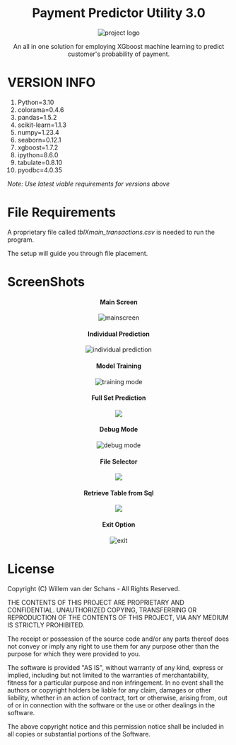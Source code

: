 <div align="center">


# Payment Predictor Utility 3.0

![project logo](PaymentPredictorUtility/ExternalFiles/Logo.png)

An all in one solution for employing XGboost machine learning to predict customer's probability of payment.

</div>

# VERSION INFO
1. Python=3.10
2. colorama=0.4.6
3. pandas=1.5.2
4. scikit-learn=1.1.3
5. numpy=1.23.4
6. seaborn=0.12.1
7. xgboost=1.7.2
8. ipython=8.6.0
9. tabulate=0.8.10
10. pyodbc=4.0.35

_Note: Use latest viable requirements for versions above_

# File Requirements
A proprietary file called _tblXmain_transactions.csv_ is needed to run the program.

The setup will guide you through file placement.

# ScreenShots
<div align="center">

<h4>Main Screen</h4>

![mainscreen](PaymentPredictorUtility/ExternalFiles/Images/MainScreen.png)

<h4>Individual Prediction</h4>

![individual prediction](PaymentPredictorUtility/ExternalFiles/Images/IndividualMethod.png)

<h4>Model Training</h4>

![training mode](PaymentPredictorUtility/ExternalFiles/Images/TrainMethod.png)

<h4>Full Set Prediction</h4>

![](PaymentPredictorUtility/ExternalFiles/Images/FullMethod.png)

<h4>Debug Mode</h4>

![debug mode](PaymentPredictorUtility/ExternalFiles/Images/DebugMode.png)

<h4>File Selector</h4>

![](PaymentPredictorUtility/ExternalFiles/Images/FileSelector.png)

<h4>Retrieve Table from Sql</h4>

![](PaymentPredictorUtility/ExternalFiles/Images/GetTableMethod.png)

<h4>Exit Option</h4>

![exit](PaymentPredictorUtility/ExternalFiles/Images/ExitMethod.png)



</div>

# License
Copyright (C) Willem van der Schans - All Rights Reserved.

THE CONTENTS OF THIS PROJECT ARE PROPRIETARY AND CONFIDENTIAL.
UNAUTHORIZED COPYING, TRANSFERRING OR REPRODUCTION OF THE CONTENTS OF THIS PROJECT, VIA ANY MEDIUM IS STRICTLY PROHIBITED.

The receipt or possession of the source code and/or any parts thereof does not convey or imply any right to use them
for any purpose other than the purpose for which they were provided to you.

The software is provided "AS IS", without warranty of any kind, express or implied, including but not limited to
the warranties of merchantability, fitness for a particular purpose and non infringement.
In no event shall the authors or copyright holders be liable for any claim, damages or other liability,
whether in an action of contract, tort or otherwise, arising from, out of or in connection with the software
or the use or other dealings in the software.

The above copyright notice and this permission notice shall be included in all copies or substantial portions of the Software.
